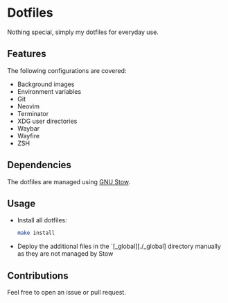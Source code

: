 # Dotfiles

Nothing special, simply my dotfiles for everyday use.

## Features

The following configurations are covered:

* Background images
* Environment variables
* Git
* Neovim
* Terminator
* XDG user directories
* Waybar
* Wayfire
* ZSH

## Dependencies

The dotfiles are managed using [GNU Stow](https://www.gnu.org/software/stow/).

## Usage

* Install all dotfiles:
  ```sh
  make install
  ```

* Deploy the additional files in the `[_global][./_global] directory manually
  as they are not managed by Stow

## Contributions

Feel free to open an issue or pull request.
